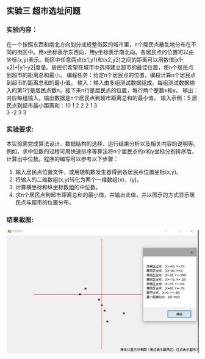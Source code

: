 ## 实验三  超市选址问题 ##
### 实验内容： ###
在一个按照东西和南北方向划分成规整街区的城市里，n个居民点散乱地分布在不同的街区中。用x坐标表示东西向，用y坐标表示南北向。各居民点的位置可以由坐标(x,y)表示。街区中任意两点(x1,y1)和(x2,y2)之间的距离可以用数值|x1-x2|+|y1-y2|度量。居民们希望在城市中选择建立超市的最佳位置，使n个居民点到超市的距离总和最小。
编程任务：给定n个居民点的位置，编程计算n个居民点到超市的距离总和的最小值。
输入：输入由多组测试数据组成。每组测试数据输入的第1行是居民点数n，接下来n行是居民点的位置，每行两个整数x和y。
输出：对应每组输入，输出数据是n个居民点到超市距离总和的最小值。
输入示例：5              居民点到超市最小距离和：10
1  2 
2  2 
1  3        
3  -2
3  3
### 实验要求: ###
本实验需完成算法设计、数据结构的选择、运行结果分析以及相关内容的说明等。例如，求中位数的过程可用快速排序等算法将n个居民点的x和y坐标分别排序后，计算出中位数。程序的编写可以参考以下步骤：
1. 输入居民点位置文件，或用随机数发生器得到各居民点位置坐标(x,y)。
2. 将输入的二维数组(x,y)转化为两个一维数组(x)、(y)。
3. 计算横坐标和纵坐标数组的中位数。
4. 求n个居民点到超市距离总和的最小值，并输出此值，并以图示的方式显示居民点与超市的位置分布。
### 结果截图: ###
![1](./images/images.jpg)

